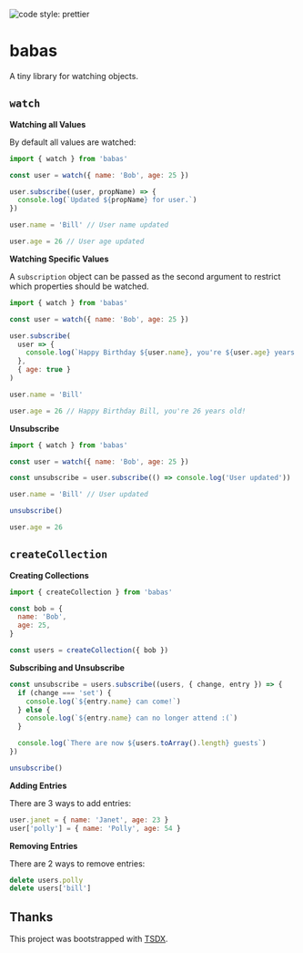 ![code style: prettier](https://img.shields.io/badge/code_style-prettier-ff69b4.svg?style=flat-square)

# babas

A tiny library for watching objects.

## `watch`

**Watching all Values**

By default all values are watched:

```js
import { watch } from 'babas'

const user = watch({ name: 'Bob', age: 25 })

user.subscribe((user, propName) => {
  console.log(`Updated ${propName} for user.`)
})

user.name = 'Bill' // User name updated

user.age = 26 // User age updated
```

**Watching Specific Values**

A `subscription` object can be passed as the second argument to restrict
which properties should be watched.

```js
import { watch } from 'babas'

const user = watch({ name: 'Bob', age: 25 })

user.subscribe(
  user => {
    console.log(`Happy Birthday ${user.name}, you're ${user.age} years old!`)
  },
  { age: true }
)

user.name = 'Bill'

user.age = 26 // Happy Birthday Bill, you're 26 years old!
```

**Unsubscribe**

```js
import { watch } from 'babas'

const user = watch({ name: 'Bob', age: 25 })

const unsubscribe = user.subscribe(() => console.log('User updated'))

user.name = 'Bill' // User updated

unsubscribe()

user.age = 26
```

## `createCollection`

**Creating Collections**

```js
import { createCollection } from 'babas'

const bob = {
  name: 'Bob',
  age: 25,
}

const users = createCollection({ bob })
```

**Subscribing and Unsubscribe**

```js
const unsubscribe = users.subscribe((users, { change, entry }) => {
  if (change === 'set') {
    console.log(`${entry.name} can come!`)
  } else {
    console.log(`${entry.name} can no longer attend :(`)
  }

  console.log(`There are now ${users.toArray().length} guests`)
})

unsubscribe()
```

**Adding Entries**

There are 3 ways to add entries:

```js
user.janet = { name: 'Janet', age: 23 }
user['polly'] = { name: 'Polly', age: 54 }
```

**Removing Entries**

There are 2 ways to remove entries:

```js
delete users.polly
delete users['bill']
```

## Thanks

This project was bootstrapped with [TSDX](https://github.com/jaredpalmer/tsdx).
